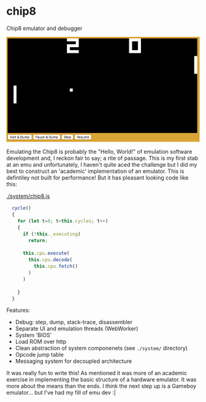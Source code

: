 # chip8
Chip8 emulator and debugger

![running emulator](https://raw.githubusercontent.com/alanmacleod/chip8/master/build/screenshot1.png)

Emulating the Chip8 is probably the "Hello, World!" of emulation software development and, I reckon fair to say; a rite of passage. This is my first stab at an emu and unfortunately, I haven't quite aced the challenge but I did my best to construct an 'academic' implementation of an emulator. This is defintiley not built for performance! But it has pleasant looking code like this:

[./system/chip8.js](https://github.com/alanmacleod/chip8/blob/master/system/chip8.js#L39)
```js
  cycle()
  {    
    for (let t=0; t<this.cycles; t++)
    {
      if (!this._executing) 
        return;
      
      this.cpu.execute(
        this.cpu.decode(
          this.cpu.fetch()
        )
      )
      
    }
  }
```

Features:

* Debug: step, dump, stack-trace, disassembler
* Separate UI and emulation threads (WebWorker)
* System 'BIOS' 
* Load ROM over http
* Clean abstraction of system componenets (see `./system/` directory)
* Opcode jump table
* Messaging system for decoupled architecture


It was really fun to write this! As mentioned it was more of an academic exercise in implementing the basic structure of a hardware emulator. It was more about the means than the ends. I think the next step up is a Gameboy emulator... but I've had my fill of emu dev :|
